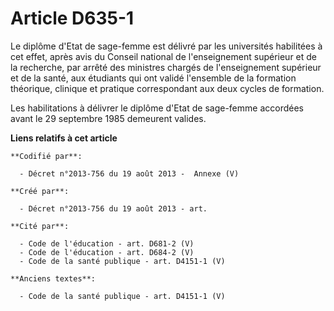 # Article D635-1

Le diplôme d'Etat de sage-femme est délivré par les universités habilitées à cet effet, après avis du Conseil national de
l'enseignement supérieur et de la recherche, par arrêté des ministres chargés de l'enseignement supérieur et de la santé, aux
étudiants qui ont validé l'ensemble de la formation théorique, clinique et pratique correspondant aux deux cycles de
formation.

Les habilitations à délivrer le diplôme d'Etat de sage-femme accordées avant le 29 septembre 1985 demeurent valides.

**Liens relatifs à cet article**

	**Codifié par**:

	  - Décret n°2013-756 du 19 août 2013 -  Annexe (V)

	**Créé par**:

	  - Décret n°2013-756 du 19 août 2013 - art.

	**Cité par**:

	  - Code de l'éducation - art. D681-2 (V)
	  - Code de l'éducation - art. D684-2 (V)
	  - Code de la santé publique - art. D4151-1 (V)

	**Anciens textes**:

	  - Code de la santé publique - art. D4151-1 (V)
